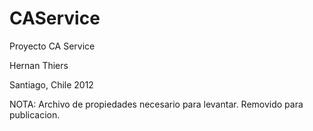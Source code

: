 CAService
=========

Proyecto CA Service

Hernan Thiers

Santiago, Chile 2012

NOTA: Archivo de propiedades necesario para levantar. Removido para publicacion.
